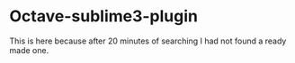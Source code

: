 Octave-sublime3-plugin
======================

This is here because after 20 minutes of searching I had not found a ready made one.
